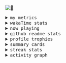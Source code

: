 [![🐙](https://hits.seeyoufarm.com/api/count/incr/badge.svg?url=https%3A%2F%2Fgithub.com%2Fktnkk%2Fhit-counter&count_bg=%23070707&title_bg=%23070707&icon=&icon_color=%23E7E7E7&title=visitors&edge_flat=true)](https://hits.seeyoufarm.com)

<details>
  <summary> <samp>my metrics</samp></summary>
  
  <br>
  
 ![🐳](https://github.com/kkhys/kkhys/blob/main/github-metrics.svg)
  
  ***
</details>

<details>
  <summary> <samp>wakaTime stats</samp></summary>
  
  <br>
  
<!--START_SECTION:waka-->
![Code Time](http://img.shields.io/badge/Code%20Time-2%2C821%20hrs%2018%20mins-blue)

**🐱 My GitHub Data** 

> 📦 5.0 MB Used in GitHub's Storage 
 > 
> 🏆 689 Contributions in the Year 2024
 > 
> 💼 Opted to Hire
 > 
> 📜 9 Public Repositories 
 > 
> 🔑 23 Private Repositories 
 > 
**I'm an Early 🐤** 

```text
🌞 Morning                6478 commits        ███████░░░░░░░░░░░░░░░░░░   29.50 % 
🌆 Daytime                5306 commits        ██████░░░░░░░░░░░░░░░░░░░   24.16 % 
🌃 Evening                8298 commits        █████████░░░░░░░░░░░░░░░░   37.79 % 
🌙 Night                  1877 commits        ██░░░░░░░░░░░░░░░░░░░░░░░   08.55 % 
```
📅 **I'm Most Productive on Tuesday** 

```text
Monday                   3199 commits        ████░░░░░░░░░░░░░░░░░░░░░   14.57 % 
Tuesday                  3401 commits        ████░░░░░░░░░░░░░░░░░░░░░   15.49 % 
Wednesday                2957 commits        ███░░░░░░░░░░░░░░░░░░░░░░   13.47 % 
Thursday                 3065 commits        ███░░░░░░░░░░░░░░░░░░░░░░   13.96 % 
Friday                   3143 commits        ████░░░░░░░░░░░░░░░░░░░░░   14.31 % 
Saturday                 2922 commits        ███░░░░░░░░░░░░░░░░░░░░░░   13.31 % 
Sunday                   3272 commits        ████░░░░░░░░░░░░░░░░░░░░░   14.90 % 
```


📊 **This Week I Spent My Time On** 

```text
🕑︎ Time Zone: Asia/Tokyo

💬 Programming Languages: 
Other                    27 hrs 7 mins       ████████████████░░░░░░░░░   63.29 % 
TypeScript               12 hrs 21 mins      ███████░░░░░░░░░░░░░░░░░░   28.85 % 
YAML                     1 hr 6 mins         █░░░░░░░░░░░░░░░░░░░░░░░░   02.59 % 
MDX                      44 mins             ░░░░░░░░░░░░░░░░░░░░░░░░░   01.73 % 
CSS                      27 mins             ░░░░░░░░░░░░░░░░░░░░░░░░░   01.08 % 

🔥 Editors: 
Chrome                   27 hrs 9 mins       ████████████████░░░░░░░░░   63.38 % 
WebStorm                 8 hrs 45 mins       █████░░░░░░░░░░░░░░░░░░░░   20.43 % 
Intellijidea             6 hrs 56 mins       ████░░░░░░░░░░░░░░░░░░░░░   16.19 % 

💻 Operating System: 
Mac                      42 hrs 51 mins      █████████████████████████   100.00 % 
```


 Last Updated on 2024/03/06 18:36:04 UTC
<!--END_SECTION:waka-->
  
  ***
</details>


<details>
  <summary> <samp>now playing</samp></summary>
  
  <br>
 
 [![🐟](https://spotify-github-profile.vercel.app/api/view?uid=31ryofms4dnv7mrohhepo4c4zgqu&cover_image=true&theme=default&show_offline=false&background_color=121212&bar_color=53b14f&bar_color_cover=false)](https://open.spotify.com/user/31ryofms4dnv7mrohhepo4c4zgqu)
  
  ***
</details>

<details>
  <summary> <samp>github readme stats</samp></summary>
  
  <br>
  
 <p align="left"> 
  <img alt="🐠" src="https://github-readme-stats.vercel.app/api?username=kkhys&count_private=true&show_icons=true&theme=dark&include_all_commits=true" />
  <img alt="🐟" src="https://github-readme-stats.vercel.app/api/top-langs/?username=kkhys&layout=compact&theme=dark&langs_count=10&hide=HTML,CSS,SCSS" />
</p>
  
  ***
</details>

<details>
  <summary> <samp>profile trophies</samp></summary>
  
  <br>
  
  [![🐬](https://github-profile-trophy.vercel.app/?username=kkhys&rank=SECRET,SSS,SS,S,AAA,AA,A&theme=darkhub&row=1&margin-w=10&no-bg=true)](https://github.com/ryo-ma/github-profile-trophy)
  
  ***
</details>

<details>
  <summary> <samp>summary cards</samp></summary>
  
  <br>
  
  ![🐋](https://github-profile-summary-cards.vercel.app/api/cards/profile-details?username=kkhys&theme=github_dark)
  ![🦑](https://github-profile-summary-cards.vercel.app/api/cards/repos-per-language?username=kkhys&theme=github_dark)
  ![🦭](https://github-profile-summary-cards.vercel.app/api/cards/most-commit-language?username=kkhys&theme=github_dark)
  ![🦀](https://github-profile-summary-cards.vercel.app/api/cards/stats?username=kkhys&theme=github_dark)
  ![🦈](https://github-profile-summary-cards.vercel.app/api/cards/productive-time?username=kkhys&theme=github_dark)
  
  ***
</details>

<details>
  <summary> <samp>streak stats</samp></summary>
  
  <br>
  
  [![🐠](http://github-readme-streak-stats.herokuapp.com?user=kkhys&theme=dark)](https://git.io/streak-stats)
  
  ***
</details>

<details>
  <summary> <samp>activity graph</samp></summary>
  
  <br>
  
  [![🐡](https://github-readme-activity-graph.vercel.app/graph?username=kkhys&theme=xcode)](https://github.com/ashutosh00710/github-readme-activity-graph)
  
  ***
</details>
